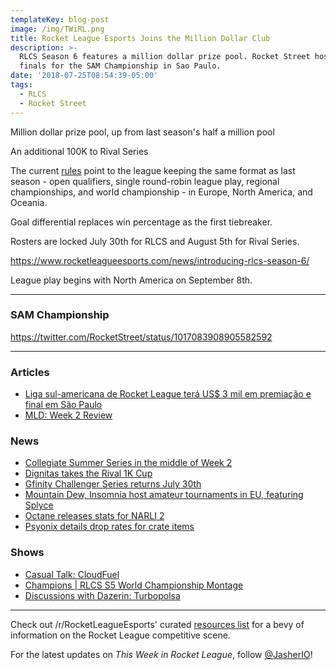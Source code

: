 ```yaml
---
templateKey: blog-post
image: /img/TWiRL.png
title: Rocket League Esports Joins the Million Dollar Club
description: >-
  RLCS Season 6 features a million dollar prize pool. Rocket Street hosts the
  finals for the SAM Championship in Sao Paulo.
date: '2018-07-25T08:54:39-05:00'
tags:
  - RLCS
  - Rocket Street
---
```

Million dollar prize pool, up from last season's half a million pool

An additional 100K to Rival Series

The current [rules](https://www.rocketleagueesports.com/rules/) point to the league keeping the same format as last season - open qualifiers, single round-robin league play, regional championships, and world championship - in Europe, North America, and Oceania. 

Goal differential replaces win percentage as the first tiebreaker.

Rosters are locked July 30th for RLCS and August 5th for Rival Series.

https://www.rocketleagueesports.com/news/introducing-rlcs-season-6/


League play begins with North America on September 8th.

---

### SAM Championship 

https://twitter.com/RocketStreet/status/1017083908905582592

---

### Articles

* [Liga sul-americana de Rocket League terá US$ 3 mil em premiação e final em São Paulo](http://www.espn.com.br/esports/artigo/_/id/4559904/liga-sul-americana-de-rocket-league-tera-us-3-mil-em-premiacao-e-final-em-sao-paulo)
* [MLD: Week 2 Review](https://www.mldoubles.com/single-post/2018/07/23/Season-7-Week-2-Review)

### News

* [Collegiate Summer Series in the middle of Week 2](https://twitter.com/CollegeCarball/status/1016928985115025408)
* [Dignitas takes the Rival 1K Cup](https://www.reddit.com/r/RocketLeagueEsports/comments/90ows3/rival_eu_1k_cup_july_21st_22nd_discussion/)
* [Gfinity Challenger Series returns July 30th](https://twitter.com/Gfinity/status/1022091682270138369)
* [Mountain Dew, Insomnia host amateur tournaments in EU, featuring Splyce](http://www.esports-news.co.uk/2018/07/24/mountain-dew-esports-truck-insomnia/)
* [Octane releases stats for NARLI 2](https://www.reddit.com/r/RocketLeagueEsports/comments/91jjn5/octane_northern_arena_invitational_2_stats/)
* [Psyonix details drop rates for crate items](https://www.rocketleague.com/news/drop-rates-in-rocket-league-crates/)

### Shows

* [Casual Talk: CloudFuel](https://www.youtube.com/watch?v=7cVUlbzVrbw)
* [Champions | RLCS S5 World Championship Montage](https://www.youtube.com/watch?v=WS2ny_3F-z4)
* [Discussions with Dazerin: Turbopolsa](https://www.youtube.com/watch?v=kY9Jr-KI3KQ)

---

Check out /r/RocketLeagueEsports' curated [resources list](https://www.reddit.com/r/RocketLeagueEsports/wiki/links) for a bevy of information on the Rocket League competitive scene.

For the latest updates on _This Week in Rocket League_, follow [@JasherIO](https://twitter.com/JasherIO)!
